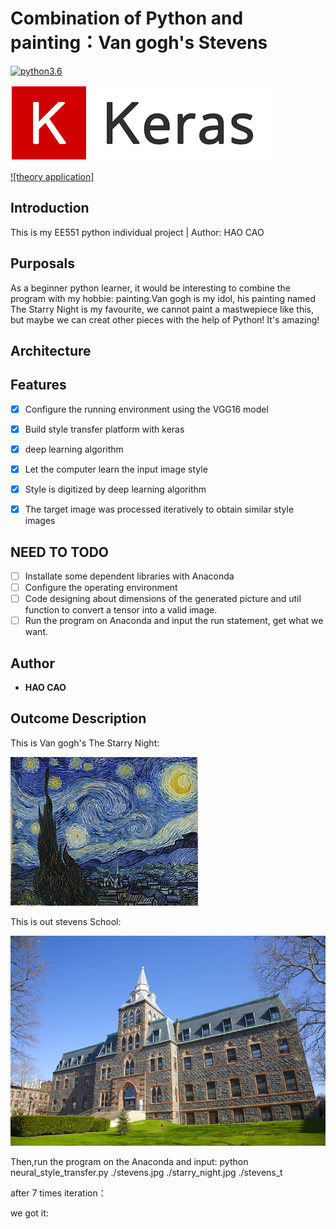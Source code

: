 # Combination of Python and painting：Van gogh's Stevens


[![python3.6](https://img.shields.io/badge/python-3.6-brightgreen.svg)](https://www.python.org/downloads/release/python-368/)

![Keras](https://github.com/hockercobb/myEE551project/blob/master/Keras.png) 

[![theory application]](https://arxiv.org/abs/1508.06576)




## Introduction
This is my EE551 python individual project | Author: HAO CAO

## Purposals
As a beginner python learner, it would be interesting to combine the program with my hobbie: painting.Van gogh is my idol, his painting named The Starry Night is my favourite, we cannot paint a mastwepiece like this, but maybe we can creat other pieces with the help of Python! It's amazing!
## Architecture

## Features
- [x] Configure the running environment using the VGG16 model
- [x] Build style transfer platform with keras
- [x] deep learning algorithm
- [x] Let the computer learn the input image style
- [x] Style is digitized by deep learning algorithm
- [x] The target image was processed iteratively to obtain similar style images



## NEED TO TODO
- [ ] Installate some dependent libraries with Anaconda
- [ ] Configure the operating environment
- [ ] Code designing about dimensions of the generated picture and util function to convert a tensor into a valid image.
- [ ] Run the program on Anaconda and input the run statement, get what we want.

## Author

* **HAO CAO**

## Outcome Description
This is Van gogh's The Starry Night:

![](https://github.com/hockercobb/myEE551project/blob/master/starry_night.jpg)

This is out stevens School:

![](https://github.com/hockercobb/myEE551project/blob/master/stevens.jpg)

Then,run the program on the Anaconda and input:
python neural_style_transfer.py ./stevens.jpg ./starry_night.jpg ./stevens_t

after 7 times iteration：


we got it:

